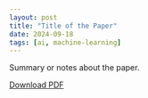 ```yaml
---
layout: post
title: "Title of the Paper"
date: 2024-09-18
tags: [ai, machine-learning]
---
```


Summary or notes about the paper.

[Download PDF](../papers/paper1.pdf)
